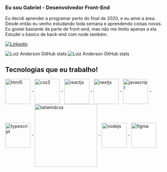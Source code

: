 ### Eu sou Gabriel - Desenvolvedor Front-End</br>


Eu decidi aprender a programar perto do final de 2020, e eu amei a área. Desde então eu venho estudando toda semana e aprendendo coisas novas. Eu gostei bastante da parte de front-end, mas não me limito apenas a ela. Estudei o básico de back-end com node também. </br>

[![Linkedin](https://img.shields.io/badge/LinkedIn-0077B5?style=for-the-badge&logo=linkedin&logoColor=white)](https://www.linkedin.com/in/gbramone/)

![Luiz Anderson GitHub stats](https://github-readme-stats.vercel.app/api?username=lPoltergeist&show_icons=true&theme=tokyonight)
![Luiz Anderson GitHub stats](https://github-readme-stats.vercel.app/api/top-langs/?username=lPoltergeist&theme=blue-green)

## Tecnologias que eu trabalho!
<div style="display: inline_block">
<img align"center" height="80" align="center" alt="html5" src="https://cdn.jsdelivr.net/gh/devicons/devicon/icons/html5/html5-original.svg"/> - 
<img align"center" height="80" align="center" alt="css3" src="https://cdn.jsdelivr.net/gh/devicons/devicon/icons/css3/css3-original.svg"/> - 
<img align"center" height="80" align="center" alt="reactjs" src="https://cdn.jsdelivr.net/gh/devicons/devicon/icons/react/react-original-wordmark.svg"/> - 
<img align"center" height="80" align="center" alt="nextjs" src="https://cdn.jsdelivr.net/gh/devicons/devicon/icons/nextjs/nextjs-original-wordmark.svg"/> - 
<img align"center" height="80" align="center" alt="javascript" src="https://cdn.jsdelivr.net/gh/devicons/devicon/icons/javascript/javascript-original.svg"/> - 
<img align"center" height="80" align="center" alt="typescript" src="https://cdn.jsdelivr.net/gh/devicons/devicon/icons/typescript/typescript-original.svg"/> - 
<img align"center" width="200" align="center" alt="tailwindcss" src="https://cdn.jsdelivr.net/gh/devicons/devicon/icons/tailwindcss/tailwindcss-original-wordmark.svg"/> - 
<img align"center" height="80" align="center" alt="nodejs" src="https://cdn.jsdelivr.net/gh/devicons/devicon/icons/nodejs/nodejs-original.svg"/> - 
<img align"center" margin="10" height="80" align="center" alt="figma" src="https://cdn.jsdelivr.net/gh/devicons/devicon/icons/figma/figma-original.svg"/>
</div>
